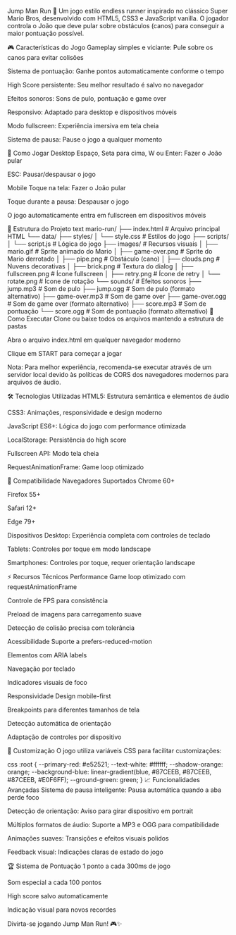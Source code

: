 Jump Man Run 🍄
Um jogo estilo endless runner inspirado no clássico Super Mario Bros, desenvolvido com HTML5, CSS3 e JavaScript vanilla. O jogador controla o João que deve pular sobre obstáculos (canos) para conseguir a maior pontuação possível.

🎮 Características do Jogo
Gameplay simples e viciante: Pule sobre os canos para evitar colisões

Sistema de pontuação: Ganhe pontos automaticamente conforme o tempo

High Score persistente: Seu melhor resultado é salvo no navegador

Efeitos sonoros: Sons de pulo, pontuação e game over

Responsivo: Adaptado para desktop e dispositivos móveis

Modo fullscreen: Experiência imersiva em tela cheia

Sistema de pausa: Pause o jogo a qualquer momento

🎯 Como Jogar
Desktop
Espaço, Seta para cima, W ou Enter: Fazer o João pular

ESC: Pausar/despausar o jogo

Mobile
Toque na tela: Fazer o João pular

Toque durante a pausa: Despausar o jogo

O jogo automaticamente entra em fullscreen em dispositivos móveis

📁 Estrutura do Projeto
text
mario-run/
├── index.html              # Arquivo principal HTML
└── data/
    ├── styles/
    │   └── style.css        # Estilos do jogo
    ├── scripts/
    │   └── script.js        # Lógica do jogo
    ├── images/              # Recursos visuais
    │   ├── mario.gif        # Sprite animado do Mario
    │   ├── game-over.png    # Sprite do Mario derrotado
    │   ├── pipe.png         # Obstáculo (cano)
    │   ├── clouds.png       # Nuvens decorativas
    │   ├── brick.png        # Textura do dialog
    │   ├── fullscreen.png   # Ícone fullscreen
    │   ├── retry.png        # Ícone de retry
    │   └── rotate.png       # Ícone de rotação
    └── sounds/              # Efeitos sonoros
        ├── jump.mp3         # Som de pulo
        ├── jump.ogg         # Som de pulo (formato alternativo)
        ├── game-over.mp3    # Som de game over
        ├── game-over.ogg    # Som de game over (formato alternativo)
        ├── score.mp3        # Som de pontuação
        └── score.ogg        # Som de pontuação (formato alternativo)
🚀 Como Executar
Clone ou baixe todos os arquivos mantendo a estrutura de pastas

Abra o arquivo index.html em qualquer navegador moderno

Clique em START para começar a jogar

Nota: Para melhor experiência, recomenda-se executar através de um servidor local devido às políticas de CORS dos navegadores modernos para arquivos de áudio.

🛠️ Tecnologias Utilizadas
HTML5: Estrutura semântica e elementos de áudio

CSS3: Animações, responsividade e design moderno

JavaScript ES6+: Lógica do jogo com performance otimizada

LocalStorage: Persistência do high score

Fullscreen API: Modo tela cheia

RequestAnimationFrame: Game loop otimizado

📱 Compatibilidade
Navegadores Suportados
Chrome 60+

Firefox 55+

Safari 12+

Edge 79+

Dispositivos
Desktop: Experiência completa com controles de teclado

Tablets: Controles por toque em modo landscape

Smartphones: Controles por toque, requer orientação landscape

⚡ Recursos Técnicos
Performance
Game loop otimizado com requestAnimationFrame

Controle de FPS para consistência

Preload de imagens para carregamento suave

Detecção de colisão precisa com tolerância

Acessibilidade
Suporte a prefers-reduced-motion

Elementos com ARIA labels

Navegação por teclado

Indicadores visuais de foco

Responsividade
Design mobile-first

Breakpoints para diferentes tamanhos de tela

Detecção automática de orientação

Adaptação de controles por dispositivo

🎨 Customização
O jogo utiliza variáveis CSS para facilitar customizações:

css
:root {
    --primary-red: #e52521;
    --text-white: #ffffff;
    --shadow-orange: orange;
    --background-blue: linear-gradient(blue, #87CEEB, #87CEEB, #87CEEB, #E0F6FF);
    --ground-green: green;
}
📈 Funcionalidades Avançadas
Sistema de pausa inteligente: Pausa automática quando a aba perde foco

Detecção de orientação: Aviso para girar dispositivo em portrait

Múltiplos formatos de áudio: Suporte a MP3 e OGG para compatibilidade

Animações suaves: Transições e efeitos visuais polidos

Feedback visual: Indicações claras de estado do jogo

🏆 Sistema de Pontuação
1 ponto a cada 300ms de jogo

Som especial a cada 100 pontos

High score salvo automaticamente

Indicação visual para novos recordes

Divirta-se jogando Jump Man Run! 🎮✨